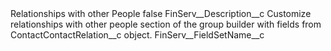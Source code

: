 <?xml version="1.0" encoding="UTF-8"?>
<CustomMetadata xmlns="http://soap.sforce.com/2006/04/metadata" xmlns:xsi="http://www.w3.org/2001/XMLSchema-instance" xmlns:xsd="http://www.w3.org/2001/XMLSchema">
    <label>Relationships with other People</label>
    <protected>false</protected>
    <values>
        <field>FinServ__Description__c</field>
        <value xsi:type="xsd:string">Customize relationships with other people section of the group builder with fields from ContactContactRelation__c object.</value>
    </values>
    <values>
        <field>FinServ__FieldSetName__c</field>
        <value xsi:nil="true"/>
    </values>
</CustomMetadata>
